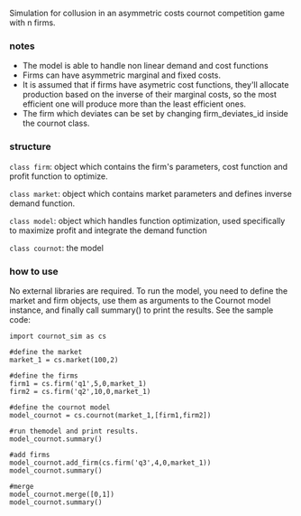Simulation for collusion in an asymmetric costs cournot competition game with n firms.

### notes
- The model is able to handle non linear demand and cost functions
- Firms can have asymmetric marginal and fixed costs.
- It is assumed that if firms have asymetric cost functions, they'll allocate production based on the inverse of their marginal costs, so the most efficient one will produce more than the least efficient ones.
- The firm which deviates can be set by changing firm_deviates_id inside the cournot class.

### structure

``class firm``: object which contains the firm's parameters, cost function and profit function to optimize.

``class market``: object which contains market parameters and defines inverse demand function.

``class model``: object which handles function optimization, used specifically to maximize profit and integrate the demand function

``class cournot``: the model

### how to use
No external libraries are required. To run the model, you need to define the market and firm objects, use them as arguments to the Cournot model instance, and finally call summary() to print the results. See the sample code:
```
import cournot_sim as cs

#define the market
market_1 = cs.market(100,2)

#define the firms
firm1 = cs.firm('q1',5,0,market_1)
firm2 = cs.firm('q2',10,0,market_1)

#define the cournot model
model_cournot = cs.cournot(market_1,[firm1,firm2])

#run themodel and print results.
model_cournot.summary()

#add firms
model_cournot.add_firm(cs.firm('q3',4,0,market_1))
model_cournot.summary()

#merge
model_cournot.merge([0,1])
model_cournot.summary()
```
